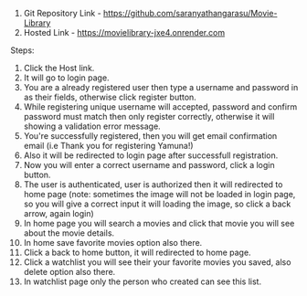 1. Git Repository Link - https://github.com/saranyathangarasu/Movie-Library
2. Hosted Link - https://movielibrary-jxe4.onrender.com


Steps:
  1. Click the Host link.
  2. It will go to login page.
  3. You are a already registered user then type a username and password in as their fields, otherwise click register button.
  4. While registering unique username will accepted, password and confirm password must match then only register correctly, otherwise it will showing a validation error message.
  5. You're successfully registered, then you will get email confirmation email (i.e Thank you for registering Yamuna!)
  6. Also it will be redirected to login page after successfull registration.
  7. Now you will enter a correct username and password, click a login button.
  8. The user is authenticated, user is authorized then it will redirected to home page (note: sometimes the image will not be loaded in login page, so you will give a correct input it will loading the image, so click a back arrow, again login)
  9. In home page you will search a movies and click that movie you will see about the movie details.
  10. In home save favorite movies option also there.
  11. Click a back to home button, it will redirected to home page.
  12. Click a watchlist you will see their your favorite movies you saved, also delete option also there.
  13. In watchlist page only the person who created can see this list. 
